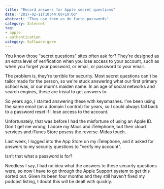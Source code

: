 ```yaml
---
title: "Record answers for Apple secret questions"
date: "2017-02-11T10:44:00+10:00"
abstract: "They use them as de facto passwords"
category: Internet
tag:
- apple
- authentication
category: Software-gore
---
```

You know those "secret questions" sites often ask for? They're designed as an extra level of verification when you lose access to your account, such as when you forget your password, or email, or password to your email.

The problem is, they're terrible for security. Most secret questions can't be tailor made for the person, so we're stuck answering what our first primary school was, or our mum's maiden name. In an age of social networks and search engines, these are trivial to get answers to.

So years ago, I started answering these with keysmashes. I've been using the same email (on a domain I control) for years, so I could always fall back to a password reset if I lose access to the account.

Unfortunately, that was before I had the misfortune of using an Apple ID. Don't get me wrong, I adore my Macs and iTelephone, but their cloud services and iTunes Store posess the reverse-Midas touch.

Last week, I logged into the App Store on my iTelephone, and it asked for answers to my security questions to "verify my account".

Isn't that what a password is for?

Needless I say, I had no idea what the answers to these security questions were, so now I have to go through the Apple Support system to get this sorted out. Given its been four months and they still haven't fixed my podcast listing, I doubt this will be dealt with quickly.

